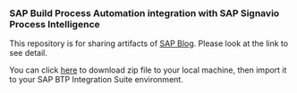### SAP Build Process Automation integration with SAP Signavio Process Intelligence
This repository is for sharing artifacts of [SAP Blog](https://blogs.sap.com/2023/06/25/integrate-sap-build-process-automation-with-sap-signavio-process-intelligence/). Please look at the link to see detail.

You can click [here](https://github.com/kaztakata/sap-build-process-automation-integration-with-sap-signavio-process-intelligence/raw/main/SAP.Build.Process.Automation.Integration.with.SAP.Signavio.Process.Intelligence.zip) to download zip file to your local machine, then import it to your SAP BTP Integration Suite environment.
